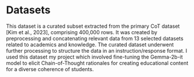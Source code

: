 # Datasets
This dataset is a curated subset extracted from the primary CoT dataset [Kim et al., 2023], comprising 400,000 rows. It was created by preprocessing and concatenating relevant data from 13 selected datasets related to academics and knowledge. The curated dataset underwent further processing to structure the data in an instruction/response format. I used this dataset my project which involved fine-tuning the Gemma-2b-it model to elicit Chain-of-Thought rationales for creating educational content for a diverse coherence of students. 
